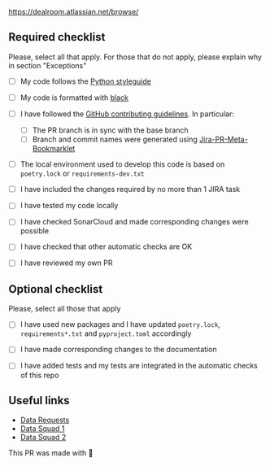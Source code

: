 <!---
Based on:
* https://docs.github.com/en/communities/using-templates-to-encourage-useful-issues-and-pull-requests/creating-a-pull-request-template-for-your-repository
* https://github.com/dealroom/dealroom/blob/develop/.github/pull_request_template.md
-->

<!---
Add link to JIRA task here
-->
https://dealroom.atlassian.net/browse/


<!---
If description is needed, uncomment
## What was done
-->


## Required checklist

Please, select all that apply. For those that do not apply, please explain why in section "Exceptions"

- [ ] My code follows the [Python styleguide](https://dealroom.atlassian.net/wiki/spaces/DATA/pages/484147227/Python+Styleguide)
- [ ] My code is formatted with [black](https://black.readthedocs.io/en/stable/)
- [ ] I have followed the [GitHub contributing guidelines](https://dealroom.atlassian.net/wiki/spaces/DATA/pages/610828294/Contributing+guidelines+on+GitHub). In particular:
  - [ ] The PR branch is in sync with the base branch
  - [ ] Branch and commit names were generated using [Jira-PR-Meta-Bookmarklet](https://dealroom.atlassian.net/wiki/spaces/DATA/pages/610828294/Contributing+guidelines+on+GitHub#Jira-PR-Meta-Bookmarklet)
- [ ] The local environment used to develop this code is based on `poetry.lock` or `requirements-dev.txt`
- [ ] I have included the changes required by no more than 1 JIRA task
- [ ] I have tested my code locally
- [ ] I have checked SonarCloud and made corresponding changes were possible
- [ ] I have checked that other automatic checks are OK
- [ ] I have reviewed my own PR


<!---
## Required checklist specific to this repo

Add here a repo-specific checklist
-->


## Optional checklist

Please, select all those that apply

- [ ] I have used new packages and I have updated `poetry.lock`, `requirements*.txt` and `pyproject.toml` accordingly
- [ ] I have made corresponding changes to the documentation <!--- add link and uncomment []() -->
- [ ] I have added tests and my tests are integrated in the automatic checks of this repo


<!---
## Exceptions

Please un-comment this section and explain here why any items of the required checklists do not apply -- e.g. old repository that needs bigger refactoring, I'm lazy, ...
-->


## Useful links

* [Data Requests](https://dealroom.atlassian.net/jira/software/projects/DR/boards/36)
* [Data Squad 1](https://dealroom.atlassian.net/jira/software/projects/DS1/boards/37)
* [Data Squad 2](https://dealroom.atlassian.net/jira/software/projects/DS2/boards/38)


This PR was made with 💚
